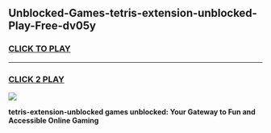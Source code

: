 
## Unblocked-Games-tetris-extension-unblocked-Play-Free-dv05y
<h3>
<a href="https://premium76.site?title=tetris-extension-unblocked&ref=23A">CLICK TO PLAY</a></h3>
<hr>

<h3>
<a href="https://premium76.site?title=tetris-extension-unblocked&ref=23A">CLICK 2 PLAY</a>
  
</h3>

<a href="https://premium76.site?title=tetris-extension-unblocked&ref=23A"><img src="https://clearcache.store/games.png"></a>


**tetris-extension-unblocked games unblocked: Your Gateway to Fun and Accessible Online Gaming**
